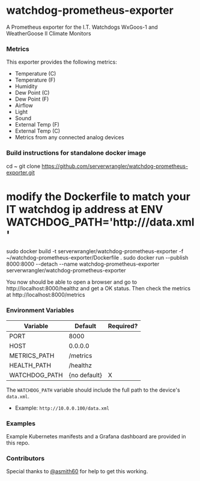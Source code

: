 # watchdog-prometheus-exporter

A Prometheus exporter for the I.T. Watchdogs WxGoos-1 and WeatherGoose II Climate Monitors

### Metrics

This exporter provides the following metrics:

- Temperature (C)
- Temperature (F)
- Humidity
- Dew Point (C)
- Dew Point (F)
- Airflow
- Light
- Sound
- External Temp (F)
- External Temp (C)
- Metrics from any connected analog devices


### Build instructions for standalone docker image
cd ~
git clone https://github.com/serverwrangler/watchdog-prometheus-exporter.git
# modify the Dockerfile to match your IT watchdog ip address at ENV WATCHDOG_PATH='http://<ip here>/data.xml'
sudo docker build -t serverwrangler/watchdog-prometheus-exporter -f ~/watchdog-prometheus-exporter/Dockerfile . 
sudo docker run --publish 8000:8000 --detach --name watchdog-prometheus-exporter serverwrangler/watchdog-prometheus-exporter

You now should be able to open a browser and go to http://localhost:8000/healthz and get a OK status. 
Then check the metrics at http://localhost:8000/metrics

### Environment Variables

| Variable      | Default      | Required? |
|---------------|--------------|-----------|
| PORT          | 8000         |           |
| HOST          | 0.0.0.0      |           |
| METRICS_PATH  | /metrics     |           |
| HEALTH_PATH   | /healthz     |           |
| WATCHDOG_PATH | {no default} | X         |

The `WATCHDOG_PATH` variable should include the full path to the device's `data.xml`.

- Example: `http://10.0.0.100/data.xml`

### Examples

Example Kubernetes manifests and a Grafana dashboard are provided in this repo.

### Contributors

Special thanks to [@asmith60](https://github.com/asmith60) for help to get this working.
